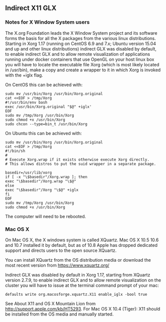 ## Indirect X11 GLX

### Notes for X Window System users

The X.org Foundation leads the X Window System project and its software forms the basis for all the X packages from the various linux distributions. Starting in Xorg 1.17 (running on CentOS 6.9 and 7.x; Ubuntu version 15.04 and up and other linux distributions) indirect GLX was disabled by default, to enable indirect GLX and to allow remote visualization of applications running under docker containers that use OpenGL on your host linux box you will have to locate the executable file Xorg (which is most likely located in /usr/bin), make a copy and create a wrapper to it in which Xorg is invoked with the +iglx flag.

On CentOS this can be achieved with:

    sudo mv /usr/bin/Xorg /usr/bin/Xorg.original
    cat <<EOF > /tmp/Xorg
    #!/usr/bin/env bash
    exec /usr/bin/Xorg.original "$@" +iglx'
    EOF
    sudo mv /tmp/Xorg /usr/bin/Xorg
    sudo chmod +x /usr/bin/Xorg
    sudo chcon --type=bin_t /usr/bin/Xorg

On Ubuntu this can be achieved with:

    sudo mv /usr/bin/Xorg /usr/bin/Xorg.original
    cat <<EOF > /tmp/Xorg
    #!/bin/sh
    #
    # Execute Xorg.wrap if it exists otherwise execute Xorg directly.
    # This allows distros to put the suid wrapper in a separate package.

    basedir=/usr/lib/xorg
    if [ -x "\$basedir"/Xorg.wrap ]; then
    exec "\$basedir"/Xorg.wrap "\$@"
    else
    exec "\$basedir"/Xorg "\$@" +iglx
    fi
    EOF
    sudo mv /tmp/Xorg /usr/bin/Xorg
    sudo chmod +x /usr/bin/Xorg

The computer will need to be rebooted.

### Mac OS X

On Mac OS X, the X windows system is called XQuartz. Mac OS X 10.5 10.6 and 10.7 installed it by default, but as of 10.8 Apple has dropped dedicated support and directs users to the open source XQuartz. 

You can install XQuartz from the OS distribution media or download the most recent version from https://www.xquartz.org/

Indirect GLX was disabled by default in Xorg 1.17, starting from XQuartz version 2.7.9, to enable indirect GLX and to allow remote visualization on the cluster you will have to issue at the terminal command prompt of your mac:

    defaults write org.macosforge.xquartz.X11 enable_iglx -bool true

See About X11 and OS X Mountain Lion from http://support.apple.com/kb/HT5293.
For Mac OS X 10.4 (Tiger): X11 should be installed from the OS media and manually started.

